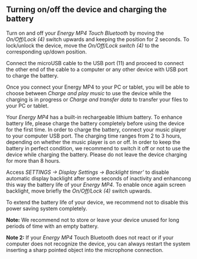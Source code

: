## Turning on/off the device and charging the battery

Turn on and off your *Energy MP4 Touch Bluetooth* by moving the *On/Off/Lock (4)* switch upwards and keeping the position for 2 seconds. To lock/unlock the device, move the *On/Off/Lock switch (4)* to the corresponding up/down position.

Connect the microUSB cable to the USB port (11) and proceed to connect the other end of the cable to a computer or any other device with USB port to charge the battery.

Once you connect your Energy MP4 to your PC or tablet, you will be able to choose between *Charge and play music* to use the device while the charging is in progress or *Charge and transfer data* to transfer your files to your PC or tablet.

Your *Energy MP4* has a built-in rechargeable lithium battery. To enhance battery life, please charge the battery completely before using the device for the first time. In order to charge the battery, connect your music player to your computer USB port.
The charging time ranges from 2 to 3 hours, depending on whether the music player is on or off. In order to keep the battery in perfect condition, we recommend to switch it off or not to use the device while charging the battery. Please do not leave the device charging for more than 8 hours.

Access *SETTINGS -> Display Settings -> Backlight timer’* to disable automatic display backlight after some seconds of inactivity and enhancong this way the battery life of your *Energy MP4*.  To enable once again screen backlight, move briefly the *On/Off/Lock (4)* switch upwards.

To extend the battery life of your device, we recommend not to disable this power saving system completely.

**Note:** We recommend not to store or leave your device unused for long periods of time with an empty battery.

**Note 2:** If your *Energy MP4* Touch Bluetooth does not react or if your computer does not recognize the device, you can always restart the system inserting a sharp pointed object into the microphone connection.
